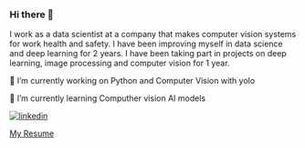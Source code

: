 ### Hi there 👋
I work as a data scientist at a company that makes computer vision systems for work health and safety. I have been improving myself in data science and deep learning for 2 years. I have been taking part in projects on deep learning, image processing and computer vision for 1 year.


🔭 I’m currently working on Python and Computer Vision with yolo

🌱 I’m currently learning  Computher vision AI models


[![linkedin](https://img.shields.io/badge/Linkedin-000000?style=for-the-badge&logo=Linkedin&logoColor=white)](https://www.linkedin.com/in/mehmet-emin-baloglu/)

 [My Resume](https://drive.google.com/file/d/19bfYUNQCn5kbmCvV1dSGO8pOoFRu2Mul/view?usp=sharing)
<!--
**baloglu321/baloglu321** is a ✨ _special_ ✨ repository because its `README.md` (this file) appears on your GitHub profile.

Here are some ideas to get you started:

- 🔭 I’m currently working on 
- 🌱 I’m currently learning ...
- 👯 I’m looking to collaborate on ...
- 🤔 I’m looking for help with ...
- 💬 Ask me about ...
- 📫 How to reach me: ...
- 😄 Pronouns: ...
- ⚡ Fun fact: ...
-->
